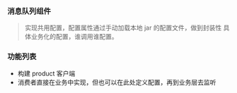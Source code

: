 ### 消息队列组件
> 实现共用配置，配置属性通过手动加载本地 jar 的配置文件，做到封装性
> 具体业务化的配置，谁调用谁配置。

### 功能列表
- 构建 product 客户端
- 消费者直接在业务中实现，但也可以在此处定义配置，再到业务层去监听